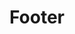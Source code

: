 ---
title: Footer
footerNavigationTitle1: About CoTeams
footerNavigationLink1: Our Story
footerNavigationLink2: Careers
footerNavigationLink3: News & Press Releases

footerNavigationTitle2: Clients
footerNavigationLink4: Browse All Directories
footerNavigationLink5: Research Methodology
footerNavigationLink6: Review Service Providers
footerNavigationLink7: Blog & Industry Surveys
footerNavigationLink8: Business Growth Hub
footerNavigationLink9: FAQs

footerNavigationTitle3: Talents
footerNavigationLink10: Service Provider Guide
footerNavigationLink11: Get Listed
footerNavigationLink12: Sponsorship
footerNavigationLink13: Marketing Opportunities
footerNavigationLink14: Service Provider FAQs

footerNavigationTitle4: Contacts
footerNavigationLink15: Contact Us
footerNavigationLink16: Site Feedback
---